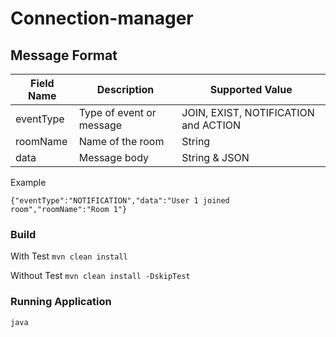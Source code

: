 # Connection-manager

## Message Format
    
   | Field Name | Description |Supported Value|
   | --- | ---|--- |
   | eventType | Type of event or message | JOIN, EXIST, NOTIFICATION and ACTION |
   | roomName | Name of the room | String |
   | data | Message body| String & JSON |

Example

```
{"eventType":"NOTIFICATION","data":"User 1 joined room","roomName":"Room 1"}
```

### Build

With Test 
```mvn clean install```

Without Test
```mvn clean install -DskipTest```

### Running Application

``` java ```